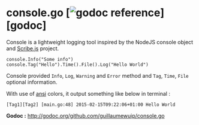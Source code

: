 # console.go [![godoc reference](https://godoc.org/github.com/guillaumewuip/console.go?status.png)][godoc]

Console is a lightweight logging tool inspired by the NodeJS console object
and [Scribe.js](http://github.com/bluejamesbond/scribe.js) project.

```golang
console.Info("Some info")
console.Tag("Hello").Time().File().Log("Hello World")
```

Console provided `Info`, `Log`, `Warning` and `Error` method and `Tag`, `Time`, `File` optional information.

With use of [ansi](https://github.com/mgutz/ansi) colors, it output something like below in terminal :

```
[Tag1][Tag2] [main.go:48] 2015-02-15T09:22:06+01:00 Hello World
```

**Godoc :** http://godoc.org/github.com/guillaumewuip/console.go


